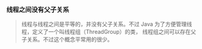 ### 线程之间没有父子关系
> 线程与线程之间是平等的，并没有父子关系。不过 Java 为了方便管理线程，定义了一个叫线程组（ThreadGroup）的类，
  线程组之间可以存在父子关系。不过这个概念平常用的很少。

